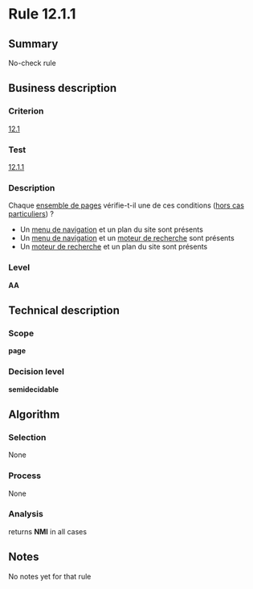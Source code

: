 # Rule 12.1.1
## Summary

No-check rule

## Business description

### Criterion

[12.1](http://references.modernisation.gouv.fr/sites/default/files/RGAA3_RC2-1/referentiel_technique.htm#crit-12-1)

### Test

[12.1.1](http://references.modernisation.gouv.fr/sites/default/files/RGAA3_RC2-1/referentiel_technique.htm#test-12-1-1)

### Description

Chaque <a href="http://references.modernisation.gouv.fr/sites/default/files/RGAA3_RC2-1/glossaire.htm#mEnsemblePages">ensemble de pages</a> v&eacute;rifie-t-il une de ces conditions (<a href="http://references.modernisation.gouv.fr/sites/default/files/RGAA3_RC2-1/cas_particulier.htm#cpCrit12-1" title="Cas particuliers pour le crit&egrave;re 12.1">hors cas particuliers</a>) ? 
 
 *  Un <a href="http://references.modernisation.gouv.fr/sites/default/files/RGAA3_RC2-1/glossaire.htm#mMenuNav">menu de navigation</a> et un plan du site sont pr&eacute;sents 
 *  Un <a href="http://references.modernisation.gouv.fr/sites/default/files/RGAA3_RC2-1/glossaire.htm#mMenuNav">menu de navigation</a> et un <a href="http://references.modernisation.gouv.fr/sites/default/files/RGAA3_RC2-1/glossaire.htm#mMoteurRecherche">moteur de recherche</a> sont pr&eacute;sents 
 *  Un <a href="http://references.modernisation.gouv.fr/sites/default/files/RGAA3_RC2-1/glossaire.htm#mMoteurRecherche">moteur de recherche</a> et un plan du site sont pr&eacute;sents 


### Level

**AA**

## Technical description

### Scope

**page**

### Decision level

**semidecidable**

## Algorithm

### Selection

None

### Process

None

### Analysis

returns **NMI** in all cases

## Notes

No notes yet for that rule
